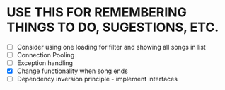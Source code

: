 # USE THIS FOR REMEMBERING THINGS TO DO, SUGESTIONS, ETC.
- [ ] Consider using one loading for filter and showing all songs in list 
- [ ] Connection Pooling
- [ ] Exception handling
- [X] Change functionality when song ends
- [ ] Dependency inversion principle - implement interfaces